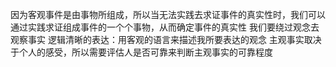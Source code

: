 因为客观事件是由事物所组成，所以当无法实践去求证事件的真实性时，我们可以通过实践求证组成事件的一个个事物，从而确定事件的真实性
我们要绕过观念去观察事实
逻辑清晰的表达：用客观的语言来描述我所要表达的观念
主观事实取决于个人的感受，所以需要评估人是否可靠来判断主观事实的可靠程度
